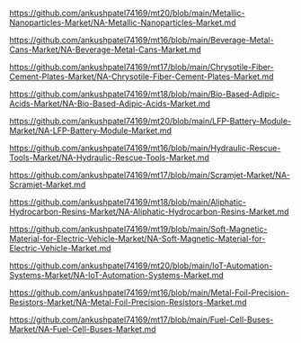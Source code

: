 <p><a href="https://github.com/ankushpatel74169/mt20/blob/main/Metallic-Nanoparticles-Market/NA-Metallic-Nanoparticles-Market.md">https://github.com/ankushpatel74169/mt20/blob/main/Metallic-Nanoparticles-Market/NA-Metallic-Nanoparticles-Market.md</a></p><p><a href="https://github.com/ankushpatel74169/mt16/blob/main/Beverage-Metal-Cans-Market/NA-Beverage-Metal-Cans-Market.md">https://github.com/ankushpatel74169/mt16/blob/main/Beverage-Metal-Cans-Market/NA-Beverage-Metal-Cans-Market.md</a></p><p><a href="https://github.com/ankushpatel74169/mt17/blob/main/Chrysotile-Fiber-Cement-Plates-Market/NA-Chrysotile-Fiber-Cement-Plates-Market.md">https://github.com/ankushpatel74169/mt17/blob/main/Chrysotile-Fiber-Cement-Plates-Market/NA-Chrysotile-Fiber-Cement-Plates-Market.md</a></p><p><a href="https://github.com/ankushpatel74169/mt18/blob/main/Bio-Based-Adipic-Acids-Market/NA-Bio-Based-Adipic-Acids-Market.md">https://github.com/ankushpatel74169/mt18/blob/main/Bio-Based-Adipic-Acids-Market/NA-Bio-Based-Adipic-Acids-Market.md</a></p><p><a href="https://github.com/ankushpatel74169/mt20/blob/main/LFP-Battery-Module-Market/NA-LFP-Battery-Module-Market.md">https://github.com/ankushpatel74169/mt20/blob/main/LFP-Battery-Module-Market/NA-LFP-Battery-Module-Market.md</a></p><p><a href="https://github.com/ankushpatel74169/mt16/blob/main/Hydraulic-Rescue-Tools-Market/NA-Hydraulic-Rescue-Tools-Market.md">https://github.com/ankushpatel74169/mt16/blob/main/Hydraulic-Rescue-Tools-Market/NA-Hydraulic-Rescue-Tools-Market.md</a></p><p><a href="https://github.com/ankushpatel74169/mt17/blob/main/Scramjet-Market/NA-Scramjet-Market.md">https://github.com/ankushpatel74169/mt17/blob/main/Scramjet-Market/NA-Scramjet-Market.md</a></p><p><a href="https://github.com/ankushpatel74169/mt18/blob/main/Aliphatic-Hydrocarbon-Resins-Market/NA-Aliphatic-Hydrocarbon-Resins-Market.md">https://github.com/ankushpatel74169/mt18/blob/main/Aliphatic-Hydrocarbon-Resins-Market/NA-Aliphatic-Hydrocarbon-Resins-Market.md</a></p><p><a href="https://github.com/ankushpatel74169/mt19/blob/main/Soft-Magnetic-Material-for-Electric-Vehicle-Market/NA-Soft-Magnetic-Material-for-Electric-Vehicle-Market.md">https://github.com/ankushpatel74169/mt19/blob/main/Soft-Magnetic-Material-for-Electric-Vehicle-Market/NA-Soft-Magnetic-Material-for-Electric-Vehicle-Market.md</a></p><p><a href="https://github.com/ankushpatel74169/mt20/blob/main/IoT-Automation-Systems-Market/NA-IoT-Automation-Systems-Market.md">https://github.com/ankushpatel74169/mt20/blob/main/IoT-Automation-Systems-Market/NA-IoT-Automation-Systems-Market.md</a></p><p><a href="https://github.com/ankushpatel74169/mt16/blob/main/Metal-Foil-Precision-Resistors-Market/NA-Metal-Foil-Precision-Resistors-Market.md">https://github.com/ankushpatel74169/mt16/blob/main/Metal-Foil-Precision-Resistors-Market/NA-Metal-Foil-Precision-Resistors-Market.md</a></p><p><a href="https://github.com/ankushpatel74169/mt17/blob/main/Fuel-Cell-Buses-Market/NA-Fuel-Cell-Buses-Market.md">https://github.com/ankushpatel74169/mt17/blob/main/Fuel-Cell-Buses-Market/NA-Fuel-Cell-Buses-Market.md</a></p>

